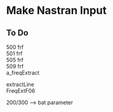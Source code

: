 # Make Nastran Input

## To Do
500 frf   
501 frf   
505 frf   
509 frf   
a_freqExtract   
   
extractLine   
FreqExtF06   
   
200/300 --> bat parameter   
